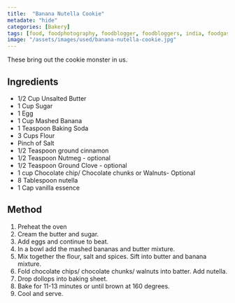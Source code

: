 ```yaml
---
title:  "Banana Nutella Cookie"
metadate: "hide"
categories: [Bakery]
tags: [food, foodphotography, foodblogger, foodbloggers, india, foodgasm, indianfood, love, foodcoma, foodporn,indiancooking, indianrecipe, foodlovers, indianfood, indianfoodbloggers, foodiesofinstagram, foodlove, indian, indiancouple, eatlocal, eathealthy, eatwell, desifood, trending, tasty, taste, yummyinmytummy, foodie, instafood, instafoodie, foodstagram, instagood, passionatepaprika, foodblog, easy, indian, recipe, mothersrecipe, cooking, easycooking, easyrecipe, simple, simplefood, bakery, baking, easybaking, cookie, cookies, easybake, banananutella, nutella, cookiesbanana]
image: "/assets/images/used/banana-nutella-cookie.jpg"
---
```


These bring out the cookie monster in us.

## Ingredients

- 1/2 Cup Unsalted Butter
- 1 Cup Sugar
- 1 Egg
- 1 Cup Mashed Banana
- 1 Teaspoon Baking Soda
- 3 Cups Flour
- Pinch of Salt
- 1/2 Teaspoon ground cinnamon
- 1/2 Teaspoon Nutmeg - optional
- 1/2 Teaspoon Ground Clove - optional
- 1 cup Chocolate chip/ Chocolate chunks or Walnuts- Optional
- 8 Tablespoon nutella
- 1 Cap vanilla essence

## Method

1. Preheat the oven
2. Cream the butter and sugar. 
3. Add eggs and continue to beat.
4. In a bowl add the mashed bananas and butter mixture.
5. Mix together the flour, salt and spices. Sift into butter and banana mixture. 
6. Fold chocolate chips/ chocolate chunks/ walnuts into batter. Add nutella.
7. Drop dollops into baking sheet.
8. Bake for 11-13 minutes or until brown at 160 degrees. 
9. Cool and serve.

